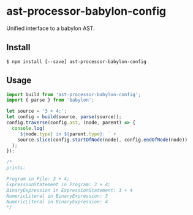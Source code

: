 # ast-processor-babylon-config

Unified interface to a babylon AST.

## Install

```
$ npm install [--save] ast-processor-babylon-config
```

## Usage

```js
import build from 'ast-processor-babylon-config';
import { parse } from 'babylon';

let source = '3 + 4;';
let config = build(source, parse(source));
config.traverse(config.ast, (node, parent) => {
  console.log(
    `${node.type} in ${parent.type}: ` +
    source.slice(config.startOfNode(node), config.endOfNode(node))
  );
});

/*
prints:

Program in File: 3 + 4;
ExpressionStatement in Program: 3 + 4;
BinaryExpression in ExpressionStatement: 3 + 4
NumericLiteral in BinaryExpression: 3
NumericLiteral in BinaryExpression: 4
*/
```
